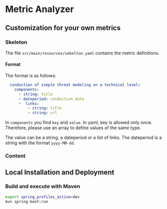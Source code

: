 # Metric Analyzer

## Customization for your own metrics
### Skeleton
The file `src/main/resources/sekelton.yaml` contains the metric definitions.

#### Format
The format is as follows:
```yaml 
  conduction of simple threat modeling on a technical level:
    components:
      - string: title
      - dateperiod: conduction date
      -  links:
          - string: title
          - string: url
```
In `components` you find `key` and `value`. In yaml, key is allowed only once. Therefore, please use an array to define values of the same type.

The value can be a string, a dateperiod or a list of links. The dateperiod is a string with the format `yyyy-MM-dd`.

### Content


## Local Installation and Deployment

### Build and execute with Maven

```bash
export spring_profiles_active=dev
mvn spring-boot:run
```

